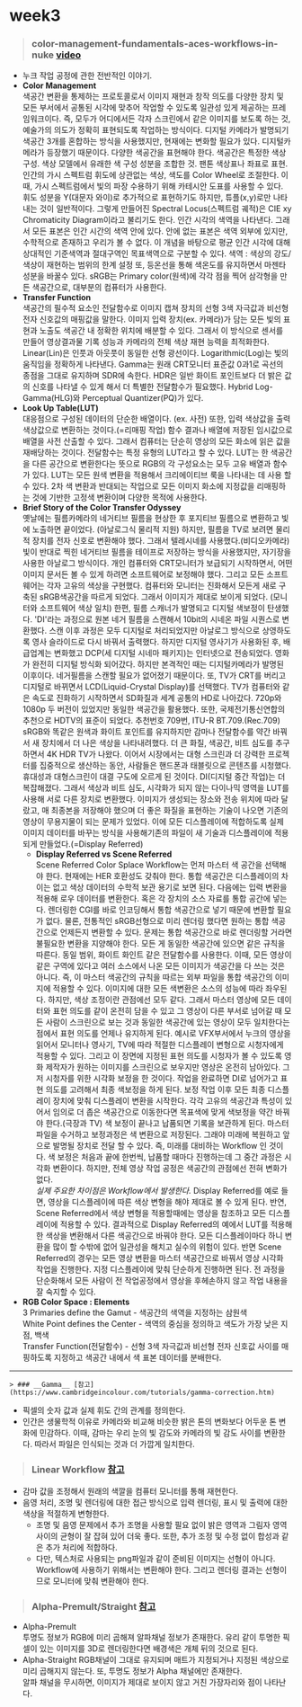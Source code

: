 # week3
> ### color-management-fundamentals-aces-workflows-in-nuke [video](https://www.youtube.com/watch?v=Hlj5ep-85ys)
* 누크 작업 공정에 관한 전반적인 이야기.
* __Color Management__     
    색공간 변환을 통제하는 프로토콜로서 이미지 재현과 창작 의도를 다양한 장치 및 모든 부서에서 공통된 시각에 맞추어 작업할 수 있도록 일관성 있게 제공하는 프레임워크이다.
    즉, 모두가 어디에서든 각자 스크린에서 같은 이미지를 보도록 하는 것, 예술가의 의도가 정확히 표현되도록 작업하는 방식이다.
    디지털 카메라가 발명되기 색공간 3개를 혼합하는 방식을 사용했지만, 현재에는 변화할 필요가 있다. 디지털카메라가 등장했기 때문이다. 다양한 색공간을 표현해야 한다. 
    색공간은 특정한 색상 구성. 색상 모델에서 유래한 색 구성 성분을 조합한 것. 팬톤 색상표나 좌표로 표현. 인간의 가시 스펙트럼
    휘도에 상관없는 색상, 색도를 Color Wheel로 조절한다. 이때, 가시 스펙트럼에서 빛의 파장 수용하기 위해 카테시안 도표를 사용할 수 있다. 
    휘도 성분을 Y(대문자 와이)로 추가적으로 표현하기도 하지만, 튜플(x,y)로만 나타내는 것이 일반적이다.
    그렇게 만들어진 Spectral Locus(스펙트럼 궤적)은 CIE xy Chromaticity Diagram이라고 불리기도 한다. 
    인간 시각의 색역을 나타낸다. 그래서 모든 표본은 인간 시간의 색역 안에 있다. 안에 없는 표본은 색역 외부에 있지만, 수학적으로 존재하고 우리가 볼 수 없다.
    이 개념을 바탕으로 평균 인간 시각에 대해 상대적인 기준색역과 절대구역인 목표색역으로 구분할 수 있다.
    색역 : 색상의 강도/ 색상이 재현하는 범위의 한계 설정
    또, 등온선을 통해 색온도를 유지하면서 마젠타 성분을 바꿀수 있다. 
    sRGB는 Primary color(원색)에 각각 점을 찍어 삼각형을 만든 색공간으로, 대부분의 컴퓨터가 사용한다.
* __Transfer Function__     
    색공간의 필수적 요소인 전달함수로 이미지 캡쳐 장치의 선형 3색 자극값과 비선형 전자 신호값의 매핑값을 말한다.
    이미지 입력 장치(ex. 카메라)가 담는 모든 빛의 표현과 노출도 색공간 내 정확한 위치에 배분할 수 있다. 그래서 이 방식으로 센서를 만들어 영상결과물 기록 성능과 카메라의 전체 색상 재현 능력을 최적화한다.
    Linear(Lin)은 인풋과 아웃풋이 동일한 선형 광선이다.
    Logarithmic(Log)는 빛의 움직임을 정확하게 나타낸다.
    Gamma는 원래 CRT모니터 표준값 0과1로 곡선의 종점을 그대로 유지하며 SDR에 속한다.
    HDR은 일반 화이트 포인트보다 더 밝은 값의 신호를 나타낼 수 있게 해서 더 특별한 전달함수가 필요했다. Hybrid Log-Gamma(HLG)와 Perceptual Quantizer(PQ)가 있다.
* __Look Up Table(LUT)__   
    대응점으로 구성된 데이터의 단순한 배열이다. (ex. 사전) 또한, 입력 색상값을 출력 색상값으로 변환하는 것이다.(=리매핑 작업)
    함수 결과나 배열에 저장된 임시값으로 배열을 사전 산출할 수 있다. 그래서 컴퓨터는 단순히 영상의 모든 화소에 읽은 값을 재배당하는 것이다.
    전달함수는 특정 유형의 LUT라고 할 수 있다. LUT는 한 색공간을 다른 공간으로 변환한다는 뜻으로 
    RGB의 각 구성요소는 모두 고유 배열과 함수가 있다.
    LUT는 모든 원색 변환을 적용해서 크리에이티브 룩을 나타내는 데 사용 할 수 있다. 2차 색 변환과 반대되는 작업으로 모든 이미지 화소에 지정값을 리매핑하는 것에 기반한 고정색 변환이며 다양한 목적에 사용한다.
* __Brief Story of the Color Transfer Odyssey__    
    옛날에는 필름카메라의 네거티브 필름을 현상한 후 포지티브 필름으로 변환하고 빛에 노출하면 끝이었다. (아날로그식 물리적 지원) 하지만, 필름을 TV로 보려면 물리적 장치를 전자 신호로 변환해야 했다. 그래서 텔레시네를 사용했다.(비디오카메라) 빛이 반대로 찍힌 네거티브 필름을 테이프로 저장하는 방식을 사용했지만, 자기장을 사용한 아날로그 방식이다. 개인 컴퓨터와 CRT모니터가 보급되기 시작하면서, 어떤 이미지 문서든 볼 수 있게 하려면 소프트웨어로 보정해야 했다. 그리고 모든 소프트웨어는 각자 고유의 색상을 구현했다. 컴퓨터와 모니터는 진화해서 모든게 새로 구축된 sRGB색공간을 따르게 되었다. 그래서 이미지가 제대로 보이게 되었다. (모니터와 소프트웨어 색상 일치) 한편, 필름 스캐너가 발명되고 디지털 색보정이 탄생했다. 'DI'라는 과정으로 원본 네거 필름을 스캔해서 10bit의 시네온 파일 시퀀스로 변환했다. 스캔 이후 과정은 모두 디지털로 처리되었지만 아날로그 방식으로 상영하도록 영사 슬라이드로 다시 바꿔서 출력했다. 하지만 디지털 영사기가 사용화된 후, 배급업계는 변화했고 DCP(세 디지털 시네마 패키지)는 인터넷으로 전송되었다. 영화가 완전히 디지털 방식화 되어갔다. 하지만 본격적인 때는 디지털카메라가 발명된 이후이다. 네거필름을 스캔할 필요가 없어졌기 때문이다. 또, TV가 CRT를 버리고 디지털로 바뀌면서 LCD(Liquid-Crystal Display)를 선택했다. TV가 컴퓨터와 같은 속도로 진화하기 시작하면서 SD화질과 세계 공통의 HD로 나아갔다. 720p와 1080p 두 버전이 있었지만 동일한 색공간을 활용했다. 또한, 국제전기통신연합의 추천으로  HDTV의 표준이 되었다. 추천번호 709번, ITU-R BT.709.(Rec.709) sRGB와 똑같은 원색과 화이트 포인트를 유지하지만 감마나 전달함수를 약간 바꿔서 새 장치에서 더 나은 색상을 나타내려했다. 더 큰 화질, 색공간, 비트 심도를 추구하면서 4K HDR TV가 나왔다. 이어서 시장에서는 대형 스크린과 더 강력한 프로젝터를 집중적으로 생산하는 동안, 사람들은 핸드폰과 태블릿으로 콘텐츠를 시청했다. 휴대성과 대형스크린이 대결 구도에 오르게 된 것이다. DI(디지털 중간 작업)는 더 복잡해졌다. 그래서 색상과 비트 심도, 시각화가 되지 않는 다이나믹 영역을 LUT를 사용해 서로 다른 장치로 변환했다. 이미지가 생성되는 장소와 전송 위치에 따라 달랐고, 매 최종본을 저장해야 했으며 더 좋은 화질을 표현하는 기술이 나오면 기존의 영상이 무용지물이 되는 문제가 있었다. 이에 모든 디스플레이에 적합하도록 실제 이미지 데이터를 바꾸는 방식을 사용해기존의 파일이 새 기술과 디스플레이에 적용되게 만들었다.(=Display Referred)
    * __Display Referred vs Scene Referred__     
    Scene Referred Color Splace Workflow는 먼저 마스터 색 공간을 선택해야 한다. 현재에는 HER 호환성도 갖춰야 한다. 통합 색공간은 디스플레이의 차이는 없고 색상 데이터의 수학적 보관 용기로 보면 된다. 다음에는 입력 변환을 적용해 로우 데이터를 변환한다. 혹은 각 장치의 소스 자료를 통합 공간에 넣는다. 렌더링한 CGI를 바로 인코딩해서 통합 색공간으로 넣기 때문에 변환할 필요가 없다. 물론, 전통적인 sRGB선형으로 미리 렌더링 했다면 원하는 통합 색공간으로 언제든지 변환할 수 있다. 문제는 통합 색공간으로 바로 렌더링할 거라면 불필요한 변환을 지양해야 한다. 모든 게 동일한 색공간에 있으면 같은 규칙을 따른다. 동일 범위, 화이트 화인트 같은 전달함수를 사용한다. 이때, 모든 영상이 같은 구역에 있다고 여러 소스에서 나온 모든 이미지가 색공간을 다 쓰는 것은 아니다. 즉, 이 마스터 색공간의 규칙을 따르는 외부 파일을 통합 색공간의 이미지에 적용할 수 있다. 이미지에 대한 모든 색변환은 소스의 성능에 따라 좌우된다. 하지만, 색상 조정이란 관점에선 모두 같다. 그래서 마스터 영상에 모든 데이터와 표현 의도를 같이 온전히 담을 수 있고 그 영상이 다른 부서로 넘어갈 때 모든 사람이 스크린으로 보는 것과 동일한 색공간에 있는 영상이 모두 일치한다는 점에서 표현 의도를 언제나 유지하게 된다. 예시로 VFX부서에서 누크의 영상을 읽어서 모니터나 영사기, TV에 따라 적절한 디스플레이 변형으로 시청자에게 적용할 수 있다. 그리고 이 장면에 지정된 표현 의도를 시청자가 볼 수 있도록 영화 제작자가 원하는 이미지를 스크린으로 보우지만 영상은 온전히 남아있다. 그저 시청자를 위한 시각화 보정을 한 것이다. 작업을 완료하면 DI로 넘어가고 표현 의도를 고려해서 최종 색보정을 하게 된다. 보정 작업 이후 모든 최종 디스플레이 장치에 맞춰 디스플레이 변환을 시작한다. 각각 고유의 색공간과 특성이 있어서 임의로 더 좁은 색공간으로 이동한다면 목표색에 맞게 색보정을 약간 바꿔야 한다.(극장과 TV) 색 보정이 끝나고 납품되면 기록을 보관하게 된다. 마스터 파일을 수거하고 보정과정은 색 변환으로 저장된다. 그래야 미래에 복원하고 앞으로 발명될 장치로 전달 할 수 있다. 즉, 미래를 대비하는 Workflow 인 것이다. 색 보정은 처음과 끝에 한번씩, 납품할 때마다 진행하는데 그 중간 과정은 시각화 변환이다. 하지만, 전체 영상 작업 공정은 색공간의 관점에선 전혀 변화가 없다.     
    _실제 주요한 차이점은 Workflow에서 발생한다._ Display Referred를 예로 들면, 영상을 디스플레이에 따른 색상 변형을 해야 제대로 볼 수 있게 된다. 반연, Scene Referred에서 색상 변형을 적용할때에는 영상을 참조하고 모든 디스플레이에 적용할 수 있다. 결과적으로 Display Referred의 예에서 LUT를 적용해 한 색상을 변환해서 다른 색공간으로 바꿔야 한다. 모든 디스플레이마다 하니 변환을 많이 할 수밖에 없어 일관성을 해치고 실수의 위험이 있다. 반면 Scene Referred의 경우는 모든 영상 변환을 마스터 색공간으로 바꿔서 영상 시각화 작업을 진행한다. 지정 디스플레이에 맞춰 단순하게 진행하면 된다. 전 과정을 단순화해서 모든 사람이 전 작업공정에서 영상을 후헤손하지 않고 작업 내용을 잘 숙지할 수 있다.
* __RGB Color Space : Elements__      
    3 Primaries define the Gamut - 색공간의 색역을 지정하는 삼원색     
    White Point defines the Center - 색역의 중심을 정의하고 색도가 가장 낮은 지점, 백색     
    Transfer Function(전달함수) - 선형 3색 자극값과 비선형 전자 신호값 사이를 매핑하도록 지정하고 색공간 내에서 색 표본 데이터를 분배한다.    
------------------------------------------   
    > ### __Gamma__ [참고](https://www.cambridgeincolour.com/tutorials/gamma-correction.htm)
* 픽셀의 숫자 값과 실제 휘도 간의 관계를 정의한다. 
* 인간은 생물학적 이유로 카메라와 비교해 비슷한 밝은 톤의 변화보다 어두운 톤 변화에 민감하다. 이때, 감마는 우리 눈의 빛 감도와 카메라의 빛 감도 사이를 변환한다. 따라서 파일은 인식되는 것과 더 가깝게 일치한다.
> ### __Linear Workflow__ [참고](https://knowledge.autodesk.com/support/maya/learn-explore/caas/CloudHelp/cloudhelp/2018/ENU/Maya-Rendering/files/GUID-A1329E53-4132-4229-AF14-607BE0371F95-htm.html)
* 감마 값을 조정해서 원래의 색깔을 컴퓨터 모니터를 통해 재현한다.
* 음영 처리, 조명 및 렌더링에 대한 접근 방식으로 입력 렌더링, 표시 및 출력에 대한 색상을 적절하게 변형한다.
    * 조명 및 음영 문제에서 추가 조명을 사용할 필요 없이 밝은 영역과 그림자 영역 사이의 균형이 잘 잡혀 있어 더욱 좋다. 또한, 추가 조정 및 수정 없이 합성과 같은 추가 처리에 적합하다.
    * 다만, 텍스처로 사용되는 png파일과 같이 준비된 이미지는 선형이 아니다. Workflow에 사용하기 위해서는 변환해야 한다. 그리고 렌더링 결과는 선형이므로 모니터에 맞춰 변환해야 한다.
> ### __Alpha-Premult/Straight__ [참고](https://www.cgdirector.com/premultiplied-alpha-vs-straight-alpha/)
* Alpha-Premult    
투명도 정보가 RGB에 미리 곱해져 알파채널 정보가 존재한다.
유리 같이 투명한 픽셀이 있는 이미지를 3D로 렌더링한다면 배경색은 개체 뒤의 것으로 된다.
* Alpha-Straight
RGB채널이 그대로 유지되며 매트가 지정되거나 지정된 색상으로 미리 곱해지지 않는다. 또, 투명도 정보가 Alpha 채널에만 존재한다.   
알파 채널을 무시하면, 이미지가 제대로 보이지 않고 거친 가장자리와 점이 나타난다.
